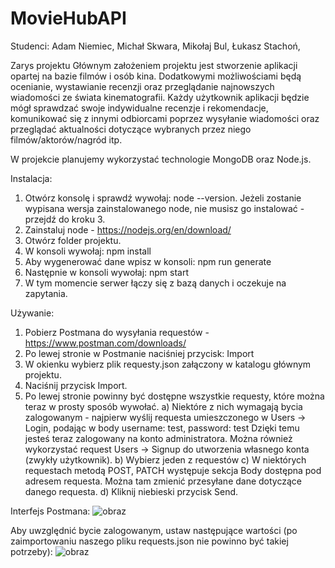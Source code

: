 # MovieHubAPI
Studenci:
Adam Niemiec,
Michał Skwara,
Mikołaj Bul,
Łukasz Stachoń,

Zarys projektu
Głównym założeniem projektu jest stworzenie aplikacji opartej na bazie filmów i osób kina.
Dodatkowymi możliwościami będą ocenianie, wystawianie recenzji oraz przeglądanie najnowszych wiadomości ze świata kinematografii. Każdy użytkownik aplikacji będzie mógł sprawdzać swoje indywidualne recenzje i rekomendacje, komunikować się z innymi odbiorcami poprzez wysyłanie wiadomości oraz przeglądać aktualności dotyczące wybranych przez niego filmów/aktorów/nagród itp.

W projekcie planujemy wykorzystać technologie MongoDB oraz Node.js.

Instalacja:
1. Otwórz konsolę i sprawdź wywołaj: node --version. Jeżeli zostanie wypisana wersja zainstalowanego node, nie musisz go instalować - przejdź do kroku 3.
2. Zainstaluj node - https://nodejs.org/en/download/
3. Otwórz folder projektu.
4. W konsoli wywołaj: npm install
5. Aby wygenerować dane wpisz w konsoli: npm run generate
6. Następnie w konsoli wywołaj: npm start
7. W tym momencie serwer łączy się z bazą danych i oczekuje na zapytania.

Używanie:
1. Pobierz Postmana do wysyłania requestów - https://www.postman.com/downloads/
2. Po lewej stronie w Postmanie naciśniej przycisk: Import
3. W okienku wybierz plik requesty.json załączony w katalogu głównym projektu.
4. Naciśnij przycisk Import.
5. Po lewej stronie powinny być dostępne wszystkie requesty, które można teraz w prosty sposób wywołać.
  a) Niektóre z nich wymagają bycia zalogowanym - najpierw wyślij requesta umieszczonego w Users -> Login, podając w body
        username: test,
        password: test
     Dzięki temu jesteś teraz zalogowany na konto administratora. Można również wykorzystać request Users -> Signup do utworzenia własnego konta (zwykły użytkownik).
  b) Wybierz jeden z requestów
  c) W niektórych requestach metodą POST, PATCH występuje sekcja Body dostępna pod adresem requesta. Można tam zmienić przesyłane dane dotyczące danego requesta.
  d) Kliknij niebieski przycisk Send.
  
  
Interfejs Postmana:
![obraz](https://user-images.githubusercontent.com/30327956/121781011-2a9d6d00-cba3-11eb-8783-ce81997926e8.png)

Aby uwzględnić bycie zalogowanym, ustaw następujące wartości (po zaimportowaniu naszego pliku requests.json nie powinno być takiej potrzeby):
![obraz](https://user-images.githubusercontent.com/30327956/121781453-18243300-cba5-11eb-9531-e53b00cc56ce.png)

